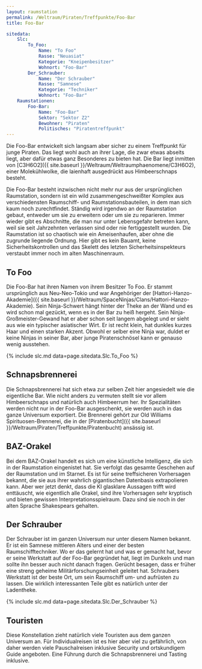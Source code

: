 ```yaml
---
layout: raumstation
permalink: /Weltraum/Piraten/Treffpunkte/Foo-Bar
title: Foo-Bar

sitedata:
    Slc:
        To_Foo:
            Name: "To Foo"
            Rasse: "Neuasiat"
            Kategorie: "Kneipenbesitzer"
            Wohnort: "Foo-Bar"
        Der_Schrauber:
            Name: "Der Schrauber"
            Rasse: "Samnese"
            Kategorie: "Techniker"
            Wohnort: "Foo-Bar"
    Raumstationen:
        Foo-Bar:
            Name: "Foo-Bar"
            Sektor: "Sektor Z2"
            Bewohner: "Piraten"
            Politisches: "Piratentreffpunkt"
---
```


Die Foo-Bar entwickelt sich langsam aber sicher zu einem Treffpunkt für junge Piraten. Das liegt wohl auch an ihrer Lage, die zwar etwas abseits liegt, aber dafür etwas ganz Besonderes zu bieten hat. Die Bar liegt inmitten von [C3H6O2]({{ site.baseurl }}/Weltraum/Weltraumphaenomene/C3H6O2), einer Molekühlwolke, die laienhaft ausgedrückt aus Himbeerschnaps besteht.

Die Foo-Bar besteht inzwischen nicht mehr nur aus der ursprünglichen Raumstation, sondern ist ein wild zusammengeschweißter Komplex aus verschiedensten Raumschiff- und Raumstationsbauteilen, in dem man sich kaum noch zurechtfindet. Ständig wird irgendwo an der Raumstation gebaut, entweder um sie zu erweitern oder um sie zu reparieren. Immer wieder gibt es Abschnitte, die man nur unter Lebensgefahr betreten kann, weil sie seit Jahrzehnten verlassen sind oder nie fertiggestellt wurden. Die Raumstation ist so chaotisch wie ein Ameisenhaufen, aber ohne die zugrunde liegende Ordnung. Hier gibt es kein Bauamt, keine Sicherheitskontrollen und das Skelett des letzten Sicherheitsinspekteurs verstaubt immer noch im alten Maschinenraum.

## To Foo

Die Foo-Bar hat ihren Namen von ihrem Besitzer To Foo. Er stammt ursprünglich aus Neu-Neo-Tokio und war Angehöriger der [Hattori-Hanzo-Akademie]({{ site.baseurl }}/Weltraum/SpaceNinjas/Clans/Hattori-Hanzo-Akademie). Sein Ninja-Schwert hängt hinter der Theke an der Wand und es wird schon mal gezückt, wenn es in der Bar zu heiß hergeht. Sein Ninja-Großmeister-Gewand hat er aber schon seit langem abgelegt und er sieht aus wie ein typischer asiatischer Wirt. Er ist recht klein, hat dunkles kurzes Haar und einen starken Akzent. Obwohl er selber eine Ninja war, duldet er keine Ninjas in seiner Bar, aber junge Piratenschnösel kann er genauso wenig ausstehen.

{% include slc.md data=page.sitedata.Slc.To_Foo %}

## Schnapsbrennerei

Die Schnapsbrennerei hat sich etwa zur selben Zeit hier angesiedelt wie die eigentliche Bar. Wie nicht anders zu vermuten stellt sie vor allem Himbeerschnaps und natürlich auch Himbeerrum her. Ihr Spezialitäten werden nicht nur in der Foo-Bar ausgeschenkt, sie werden auch in das ganze Universum exportiert. Die Brennerei gehört zur Old Williams Spirituosen-Brennerei, die in der [Piratenbucht]({{ site.baseurl }}/Weltraum/Piraten/Treffpunkte/Piratenbucht) ansässig ist.

## BAZ-Orakel

Bei dem BAZ-Orakel handelt es sich um eine künstliche Intelligenz, die sich in der Raumstation eingenistet hat. Sie verfolgt das gesamte Geschehen auf der Raumstation und im Starnet. Es ist für seine treffsicheren Vorhersagen bekannt, die sie aus ihrer wahrlich gigantischen Datenbasis extrapolieren kann. Aber wer jetzt denkt, dass die KI glasklare Aussagen trifft wird enttäuscht, wie eigentlich alle Orakel, sind ihre Vorhersagen sehr kryptisch und bieten gewissen Interpretationsspielraum. Dazu sind sie noch in der alten Sprache Shakespears gehalten.

## Der Schrauber

Der Schrauber ist im ganzen Universum nur unter diesem Namen bekannt. Er ist ein Samnese mittleren Alters und einer der besten Raumschifftechniker. Wo er das gelernt hat und was er gemacht hat, bevor er seine Werkstatt auf der Foo-Bar gegründet hat, liegt im Dunkeln und man sollte ihn besser auch nicht danach fragen. Gerücht besagen, dass er früher eine streng geheime Militärforschungseinheit geleitet hat. Schraubers Werkstatt ist der beste Ort, um sein Raumschiff um- und aufrüsten zu lassen. Die wirklich interessanten Teile gibt es natürlich unter der Ladentheke.

{% include slc.md data=page.sitedata.Slc.Der_Schrauber %}

## Touristen

Diese Konstellation zieht natürlich viele Touristen aus dem ganzen Universum an. Für Individualreisen ist es hier aber viel zu gefährlich, von daher werden viele Pauschalreisen inklusive Security und ortskundigem Guide angeboten. Eine Führung durch die Schnapsbrennerei und Tasting inklusive.
